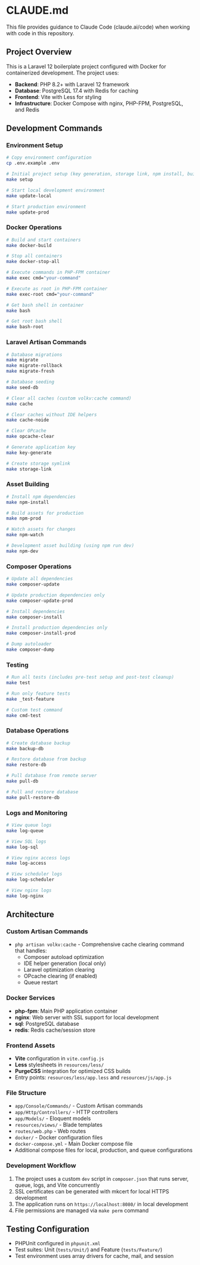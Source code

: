 # CLAUDE.md

This file provides guidance to Claude Code (claude.ai/code) when working with code in this repository.

## Project Overview

This is a Laravel 12 boilerplate project configured with Docker for containerized development. The project uses:
- **Backend**: PHP 8.2+ with Laravel 12 framework
- **Database**: PostgreSQL 17.4 with Redis for caching
- **Frontend**: Vite with Less for styling
- **Infrastructure**: Docker Compose with nginx, PHP-FPM, PostgreSQL, and Redis

## Development Commands

### Environment Setup
```bash
# Copy environment configuration
cp .env.example .env

# Initial project setup (key generation, storage link, npm install, build)
make setup

# Start local development environment
make update-local

# Start production environment  
make update-prod
```

### Docker Operations
```bash
# Build and start containers
make docker-build

# Stop all containers
make docker-stop-all

# Execute commands in PHP-FPM container
make exec cmd="your-command"

# Execute as root in PHP-FPM container
make exec-root cmd="your-command"

# Get bash shell in container
make bash

# Get root bash shell
make bash-root
```

### Laravel Artisan Commands
```bash
# Database migrations
make migrate
make migrate-rollback
make migrate-fresh

# Database seeding
make seed-db

# Clear all caches (custom volkv:cache command)
make cache

# Clear caches without IDE helpers
make cache-noide

# Clear OPcache
make opcache-clear

# Generate application key
make key-generate

# Create storage symlink
make storage-link
```

### Asset Building
```bash
# Install npm dependencies
make npm-install

# Build assets for production
make npm-prod

# Watch assets for changes
make npm-watch

# Development asset building (using npm run dev)
make npm-dev
```

### Composer Operations
```bash
# Update all dependencies
make composer-update

# Update production dependencies only
make composer-update-prod

# Install dependencies
make composer-install

# Install production dependencies only
make composer-install-prod

# Dump autoloader
make composer-dump
```

### Testing
```bash
# Run all tests (includes pre-test setup and post-test cleanup)
make test

# Run only feature tests
make _test-feature

# Custom test command
make cmd-test
```

### Database Operations
```bash
# Create database backup
make backup-db

# Restore database from backup
make restore-db

# Pull database from remote server
make pull-db

# Pull and restore database
make pull-restore-db
```

### Logs and Monitoring
```bash
# View queue logs
make log-queue

# View SQL logs
make log-sql

# View nginx access logs
make log-access

# View scheduler logs
make log-scheduler

# View nginx logs
make log-nginx
```

## Architecture

### Custom Artisan Commands
- `php artisan volkv:cache` - Comprehensive cache clearing command that handles:
  - Composer autoload optimization
  - IDE helper generation (local only)
  - Laravel optimization clearing
  - OPcache clearing (if enabled)
  - Queue restart

### Docker Services
- **php-fpm**: Main PHP application container
- **nginx**: Web server with SSL support for local development
- **sql**: PostgreSQL database
- **redis**: Redis cache/session store

### Frontend Assets
- **Vite** configuration in `vite.config.js`
- **Less** stylesheets in `resources/less/`
- **PurgeCSS** integration for optimized CSS builds
- Entry points: `resources/less/app.less` and `resources/js/app.js`

### File Structure
- `app/Console/Commands/` - Custom Artisan commands
- `app/Http/Controllers/` - HTTP controllers
- `app/Models/` - Eloquent models
- `resources/views/` - Blade templates
- `routes/web.php` - Web routes
- `docker/` - Docker configuration files
- `docker-compose.yml` - Main Docker compose file
- Additional compose files for local, production, and queue configurations

### Development Workflow
1. The project uses a custom `dev` script in `composer.json` that runs server, queue, logs, and Vite concurrently
2. SSL certificates can be generated with mkcert for local HTTPS development
3. The application runs on `https://localhost:8080/` in local development
4. File permissions are managed via `make perm` command

## Testing Configuration
- PHPUnit configured in `phpunit.xml`
- Test suites: Unit (`tests/Unit/`) and Feature (`tests/Feature/`)
- Test environment uses array drivers for cache, mail, and session
